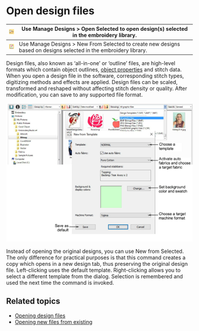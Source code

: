 # Open design files

| ![OpenSelected.png](assets/OpenSelected.png)       | Use Manage Designs > Open Selected to open design(s) selected in the embroidery library.                          |
| -------------------------------------------------- | ----------------------------------------------------------------------------------------------------------------- |
| ![NewFromSelected.png](assets/NewFromSelected.png) | Use Manage Designs > New From Selected to create new designs based on designs selected in the embroidery library. |

Design files, also known as ‘all-in-one’ or ‘outline’ files, are high-level formats which contain object outlines, [object properties](../../glossary/glossary#object-properties) and stitch data. When you open a design file in the software, corresponding stitch types, digitizing methods and effects are applied. Design files can be scaled, transformed and reshaped without affecting stitch density or quality. After modification, you can save to any supported file format.

![summary_-_designs00011.png](assets/summary_-_designs00011.png)

Instead of opening the original designs, you can use New from Selected. The only difference for practical purposes is that this command creates a copy which opens in a new design tab, thus preserving the original design file. Left-clicking uses the default template. Right-clicking allows you to select a different template from the dialog. Selection is remembered and used the next time the command is invoked.

## Related topics

- [Opening design files](../../Management/manage_designs/Opening_design_files)
- [Opening new files from existing](../../Management/manage_designs/Opening_new_files_from_existing)
